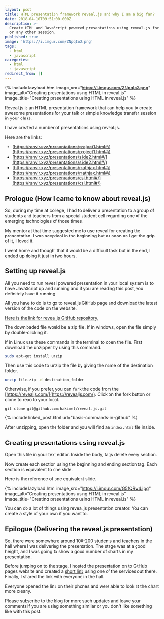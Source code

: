 ```yaml
---
layout: post
title: HTML presentation framework reveal.js and why I am a big fan?
date: 2018-04-10T09:51:00.000Z
description: >-
  Create HTML and JavaScript powered presentations using reveal.js for any talk
  or any other session.
published: true
image: 'https://i.imgur.com/ZNpqIo2.png'
tags:
  - html
  - javascript
categories:
  - html
  - javascript
redirect_from: []
---
```

{% include lazyload.html image_src="https://i.imgur.com/ZNpqIo2.png" image_alt="Creating presentations using HTML in reveal.js" image_title="Creating presentations using HTML in reveal.js" %}

Reveal.js is an HTML presentation framework that can help you to create awesome presentations for your talk or simple knowledge transfer session in your class.

I have created a number of presentations using reveal.js.

Here are the links:

* [https://ranvir.xyz/presentations/project1.html#/](https://ranvir.xyz/presentations/project1.html#/)
* [https://ranvir.xyz/presentations/slide2.html#/](https://ranvir.xyz/presentations/slide2.html#/)
* [https://ranvir.xyz/presentations/mathjax.html#/](https://ranvir.xyz/presentations/mathjax.html#/)
* [https://ranvir.xyz/presentations/csi.html#/](https://ranvir.xyz/presentations/csi.html#/)

## Prologue (How I came to know about reveal.js)

So, during my time at college, I had to deliver a presentation to a group of students and teachers from a special student cell regarding one of the emerging technologies of those times.

My mentor at that time suggested me to use reveal for creating the presentation. I was sceptical in the beginning but as soon as I got the grip of it, I loved it. 

I went home and thought that it would be a difficult task but in the end, I ended up doing it just in two hours.

## Setting up reveal.js

All you need to run reveal powered presentation in your local system is to have JavaScript up and running and if you are reading this post, you definitely have it running.

All you have to do is to go to reveal.js GitHub page and download the latest version of the code on the website.

[Here is the link for reveal.js GitHub repository.](https://github.com/hakimel/reveal.js/)

The downloaded file would be a zip file. If in windows, open the file simply by double-clicking it.

If in Linux use these commands in the terminal to open the file. First download the unzipper by using this command.

```bash
sudo apt-get install unzip
```

Then use this code to unzip the file by giving the name of the destination folder.

```bash
unzip file.zip -d destination_folder
```

Otherwise, if you prefer, you can `fork` the code from the [https://revealjs.com/](https://revealjs.com/). Click on the fork button or clone to repo to your local.

```shell
git clone git@github.com:hakimel/reveal.js.git
```

{% include linked_post.html url="basic-commands-in-github" %}

After unzipping, open the folder and you will find an `index.html` file inside.

## Creating presentations using reveal.js

Open this file in your text editor. Inside the body, tags delete every section.

Now create each section using the beginning and ending section tag. Each section is equivalent to one slide.

Here is the reference of one equivalent slide.

<script src="https://gist.github.com/singh1114/47444f83e62a50160d78791720c461c6.js"></script>

{% include lazyload.html image_src="https://i.imgur.com/G5fQRw4.jpg" image_alt="Creating presentations using HTML in reveal.js" image_title="Creating presentations using HTML in reveal.js" %}

You can do a lot of things using reveal.js presentation creator. You can create a style of your own if you want to.

## Epilogue (Delivering the reveal.js presentation)

So, there were somewhere around 100-200 students and teachers in the hall where I was delivering the presentation. The stage was at a good height, and I was going to show a good number of charts in my presentation.

Before jumping on to the stage, I hosted the presentation on to GitHub pages website and created a [short link](https://tinyurl.com/) using one of the services out there. Finally, I shared the link with everyone in the hall.

Everyone opened the link on their phones and were able to look at the chart more clearly.

Please subscribe to the blog for more such updates and leave your comments if you are using something similar or you don't like something like with this post.
